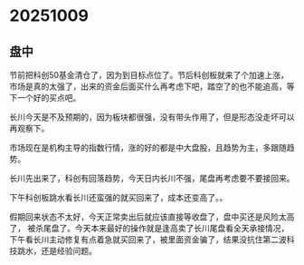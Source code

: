 # 20251009

## 盘中

节前把科创50基金清仓了，因为到目标点位了。节后科创板就来了个加速上涨，市场是真的太强了，出来的资金后面买什么再考虑下吧，踏空了的也不能追高，等下一个好的买点吧。

长川今天是不及预期的，因为板块都很强，没有带头作用了，但是形态没走坏可以再观察下。

市场现在是机构主导的指数行情，涨的好的都是中大盘股，且趋势为主，多跟随趋势。

长川先出来了，科创有回落趋势，今天日内长川不强，尾盘再考虑要不要接回来。

下午科创板跳水看长川还蛮强的就买回来了，成本还变高了。。

假期回来状态不太好，今天正常卖出后就应该直接等收盘了，盘中买还是风险太高了， 被杀尾盘了。今天本来最好的操作就是逢高卖了长川尾盘看全天承接情况，下午看长川主动修复有点着急就买回来了，被里面资金骗了，结果没抗住第二波科技跳水，还是经验问题。
